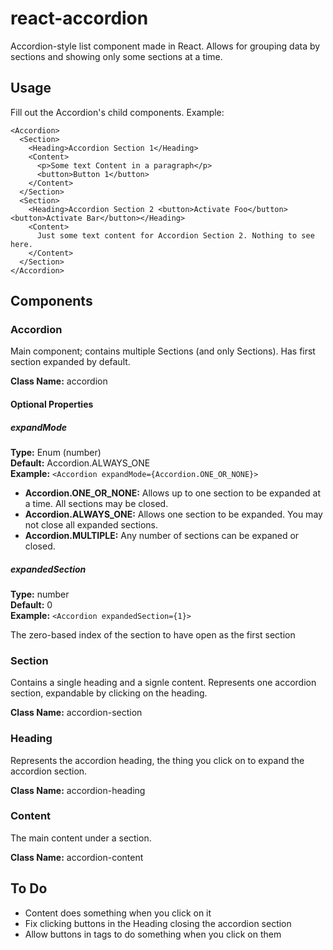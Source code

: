 react-accordion
===============
Accordion-style list component made in React. Allows for grouping data by sections and showing only some sections at a time.

Usage
-----

Fill out the Accordion's child components. Example:

    <Accordion>
      <Section>
        <Heading>Accordion Section 1</Heading>
        <Content>
          <p>Some text Content in a paragraph</p>
          <button>Button 1</button>
        </Content>
      </Section>
      <Section>
        <Heading>Accordion Section 2 <button>Activate Foo</button><button>Activate Bar</button></Heading>
        <Content>
          Just some text content for Accordion Section 2. Nothing to see here.
        </Content>
      </Section>
    </Accordion>

Components
----------

### Accordion ###

Main component; contains multiple Sections (and only Sections). Has first section expanded by default.

**Class Name:** accordion

#### Optional Properties ####

##### expandMode #####

**Type:** Enum (number)  
**Default:** Accordion.ALWAYS_ONE  
**Example:** `<Accordion expandMode={Accordion.ONE_OR_NONE}>`

* **Accordion.ONE\_OR\_NONE:** Allows up to one section to be expanded at a time. All sections may be closed.
* **Accordion.ALWAYS_ONE:** Allows one section to be expanded. You may not close all expanded sections.
* **Accordion.MULTIPLE:** Any number of sections can be expaned or closed.

##### expandedSection #####

**Type:** number  
**Default:** 0  
**Example:** `<Accordion expandedSection={1}>`

The zero-based index of the section to have open as the first section

### Section ###

Contains a single heading and a signle content. Represents one accordion section, expandable by clicking on the heading.

**Class Name:** accordion-section

### Heading ###

Represents the accordion heading, the thing you click on to expand the accordion section.

**Class Name:** accordion-heading

### Content ###

The main content under a section.

**Class Name:** accordion-content

To Do
-----

* Content does something when you click on it
* Fix clicking buttons in the Heading closing the accordion section
* Allow buttons in tags to do something when you click on them